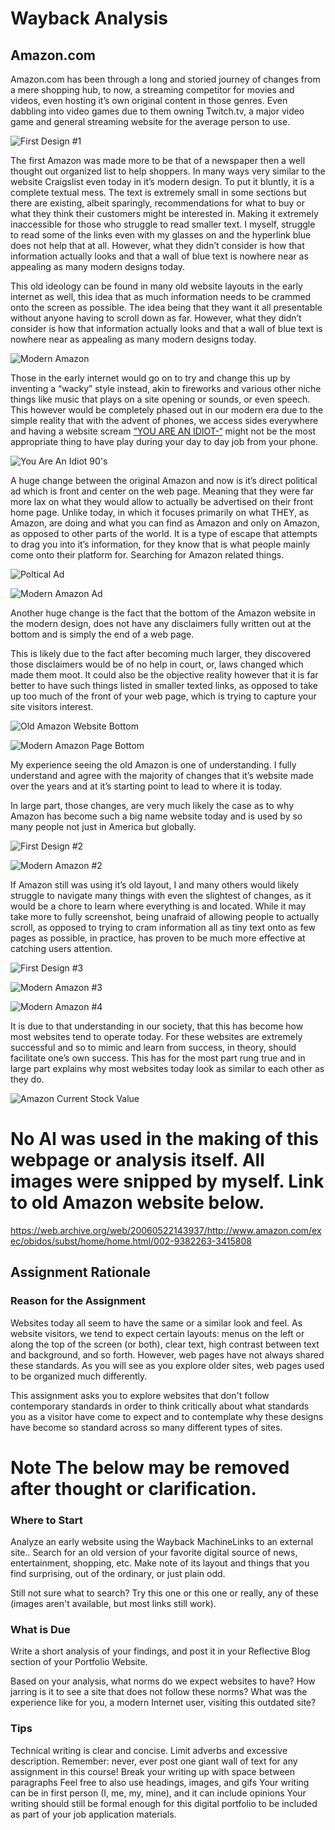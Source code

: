 # Wayback Analysis

## Amazon.com

Amazon.com has been through a long and storied journey of changes from a mere shopping hub, to now, a streaming competitor for movies and videos, even hosting it’s own original content in those genres. Even dabbling into video games due to them owning Twitch.tv, a major video game and general streaming website for the average person to use. 


![First Design #1](https://github.com/user-attachments/assets/52b0a55c-8cb7-4aef-9074-cfa51dc75f29)


The first Amazon was made more to be that of a newspaper then a well thought out organized list to help shoppers. In many ways very similar to the website Craigslist even today in it’s modern design. To put it bluntly, it is a complete textual mess. The text is extremely small in some sections but there are existing, albeit sparingly, recommendations for what to buy or what they think their customers might be interested in. Making it extremely inaccessible for those who struggle to read smaller text. I myself, struggle to read some of the links even with my glasses on and the hyperlink blue does not help that at all. However, what they didn’t consider is how that information actually looks and that a wall of blue text is nowhere near as appealing as many modern designs today. 


This old ideology can be found in many old website layouts in the early internet as well, this idea that as much information needs to be crammed onto the screen as possible. The idea being that they want it all presentable without anyone having to scroll down as far. However, what they didn’t consider is how that information actually looks and that a wall of blue text is nowhere near as appealing as many modern designs today.


![Modern Amazon](https://github.com/user-attachments/assets/b1093334-07ec-4100-8366-0ea9fd03b1e6)


Those in the early internet would go on to try and change this up by inventing a “wacky” style instead, akin to fireworks and various other niche things like music that plays on a site opening or sounds, or even speech. This however would be completely phased out in our modern era due to the simple reality that with the advent of phones, we access sides everywhere and having a website scream [“YOU ARE AN IDIOT-“](https://archive.org/details/you-are-an-idiot_202112)  might not be the most appropriate thing to have play during your day to day job from your phone. 


![You Are An Idiot 90's](https://github.com/user-attachments/assets/d77ba66d-d7ef-47dc-97bb-57413e1e4d61)

A huge change between the original Amazon and now is it’s direct political ad which is front and center on the web page. Meaning that they were far more lax on what they would allow to actually be advertised on their front home page. Unlike today, in which it focuses primarily on what THEY, as Amazon, are doing and what you can find as Amazon and only on Amazon, as opposed to other parts of the world. It is a type of escape that attempts to drag you into it’s information, for they know that is what people mainly come onto their platform for. Searching for Amazon related things.



![Poltical Ad](https://github.com/user-attachments/assets/446a7a51-4781-48d4-b4b0-457149736f82)

![Modern Amazon Ad](https://github.com/user-attachments/assets/381200f7-3456-48da-9d64-fd330924115d)


Another huge change is the fact that the bottom of the Amazon website in the modern design, does not have any disclaimers fully written out at the bottom and is simply the end of a web page.

This is likely due to the fact after becoming much larger, they discovered those disclaimers would be of no help in court, or, laws changed which made them moot. It could also be the objective reality however that it is far better to have such things listed in smaller texted links, as opposed to take up too much of the front of your web page, which is trying to capture your site visitors interest.


![Old Amazon Website Bottom](https://github.com/user-attachments/assets/e20091b1-bc61-4260-9957-d57a117560d6)


![Modern Amazon Page Bottom](https://github.com/user-attachments/assets/d19303b4-82b5-4a88-8c62-e61d8c6cc5ae)


My experience seeing the old Amazon is one of understanding. I fully understand and agree with the majority of changes that it’s website made over the years and at it’s starting point to lead to where it is today.

In large part, those changes, are very much likely the case as to why Amazon has become such a big name website today and is used by so many people not  just in America but globally. 


![First Design #2](https://github.com/user-attachments/assets/1428559e-988a-4133-adbb-42c33da8e854)

![Modern Amazon #2](https://github.com/user-attachments/assets/37afe8fb-28c6-45c5-a7ac-3cc1675de960)

If Amazon still was using it’s old layout, I and many others would likely struggle to navigate many things with even the slightest of changes, as it would be a chore to learn where everything is and located. While it may take more to fully screenshot, being unafraid of allowing people to actually scroll, as opposed to trying to cram information all as tiny text onto as few pages as possible, in practice, has proven to be much more effective at catching users attention. 


![First Design #3](https://github.com/user-attachments/assets/f7f5e6ce-48bc-4cc6-b905-419cb483d9e3)

![Modern Amazon #3](https://github.com/user-attachments/assets/24ac58c6-1430-4e65-9ac5-f080bce61f2f)

![Modern Amazon #4](https://github.com/user-attachments/assets/e86a300b-b261-42db-8462-99c03e85d0a8)

It is due to that understanding in our society, that this has become how most websites tend to operate today. For these websites are extremely successful and so to mimic and learn from success, in theory, should facilitate one’s own success. This has for the most part rung true and in large part explains why most websites today look as similar to each other as they do. 



![Amazon Current Stock Value](https://github.com/user-attachments/assets/38f20817-0d0b-408f-b532-fdc40fde8ba4)





# No AI was used in the making of this webpage or analysis itself. All images were snipped by myself. Link to old Amazon website below. 

https://web.archive.org/web/20060522143937/http://www.amazon.com/exec/obidos/subst/home/home.html/002-9382263-3415808



## Assignment Rationale 

### Reason for the Assignment

Websites today all seem to have the same or a similar look and feel. As website visitors, we tend to expect certain layouts: menus on the left or along the top of the screen (or both), clear text, high contrast between text and background, and so forth. However, web pages have not always shared these standards. As you will see as you explore older sites, web pages used to be organized much differently. 

This assignment asks you to explore websites that don't follow contemporary standards in order to think critically about what standards you as a visitor have come to expect and to contemplate why these designs have become so standard across so many different types of sites.



# Note The below may be removed after thought or clarification. 

### Where to Start

Analyze an early website using the Wayback MachineLinks to an external site.. Search for an old version of your favorite digital source of news, entertainment, shopping, etc. Make note of its layout and things that you find surprising, out of the ordinary, or just plain odd.  

Still not sure what to search? Try this one or this one or really, any of these (images aren't available, but most links still work). 

### What is Due

Write a short analysis of your findings, and post it in your Reflective Blog section of your Portfolio Website.

Based on your analysis, what norms do we expect websites to have? How jarring is it to see a site that does not follow these norms? What was the experience like for you, a modern Internet user, visiting this outdated site?

### Tips

Technical writing is clear and concise. Limit adverbs and excessive description. 
Remember: never, ever post one giant wall of text for any assignment in this course! 
Break your writing up with space between paragraphs
Feel free to also use headings, images, and gifs
Your writing can be in first person (I, me, my, mine), and it can include opinions
Your writing should still be formal enough for this digital portfolio to be included as part of your job application materials.

